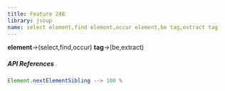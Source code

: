 ```yaml
---
title: Feature 248
library: jsoup
name: select element,find element,occur element,be tag,extract tag
---
```


**element**->(select,find,occur) **tag**->(be,extract) 

##### API References

```java
Element.nextElementSibling --> 100 %
```
